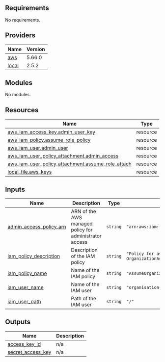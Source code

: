 <!-- BEGIN_TF_DOCS -->
## Requirements

No requirements.

## Providers

| Name | Version |
|------|---------|
| <a name="provider_aws"></a> [aws](#provider\_aws) | 5.66.0 |
| <a name="provider_local"></a> [local](#provider\_local) | 2.5.2 |

## Modules

No modules.

## Resources

| Name | Type |
|------|------|
| [aws_iam_access_key.admin_user_key](https://registry.terraform.io/providers/hashicorp/aws/latest/docs/resources/iam_access_key) | resource |
| [aws_iam_policy.assume_role_policy](https://registry.terraform.io/providers/hashicorp/aws/latest/docs/resources/iam_policy) | resource |
| [aws_iam_user.admin_user](https://registry.terraform.io/providers/hashicorp/aws/latest/docs/resources/iam_user) | resource |
| [aws_iam_user_policy_attachment.admin_access](https://registry.terraform.io/providers/hashicorp/aws/latest/docs/resources/iam_user_policy_attachment) | resource |
| [aws_iam_user_policy_attachment.assume_role_attach](https://registry.terraform.io/providers/hashicorp/aws/latest/docs/resources/iam_user_policy_attachment) | resource |
| [local_file.aws_keys](https://registry.terraform.io/providers/hashicorp/local/latest/docs/resources/file) | resource |

## Inputs

| Name | Description | Type | Default | Required |
|------|-------------|------|---------|:--------:|
| <a name="input_admin_access_policy_arn"></a> [admin\_access\_policy\_arn](#input\_admin\_access\_policy\_arn) | ARN of the AWS managed policy for administrator access | `string` | `"arn:aws:iam::aws:policy/AdministratorAccess"` | no |
| <a name="input_iam_policy_description"></a> [iam\_policy\_description](#input\_iam\_policy\_description) | Description of the IAM policy | `string` | `"Policy for assuming OrganizationAccountAccessRole"` | no |
| <a name="input_iam_policy_name"></a> [iam\_policy\_name](#input\_iam\_policy\_name) | Name of the IAM policy | `string` | `"AssumeOrganizationAccountAccessRole"` | no |
| <a name="input_iam_user_name"></a> [iam\_user\_name](#input\_iam\_user\_name) | Name of the IAM user | `string` | `"organisation-admin-user"` | no |
| <a name="input_iam_user_path"></a> [iam\_user\_path](#input\_iam\_user\_path) | Path of the IAM user | `string` | `"/"` | no |

## Outputs

| Name | Description |
|------|-------------|
| <a name="output_access_key_id"></a> [access\_key\_id](#output\_access\_key\_id) | n/a |
| <a name="output_secret_access_key"></a> [secret\_access\_key](#output\_secret\_access\_key) | n/a |
<!-- END_TF_DOCS -->